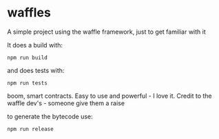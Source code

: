 # waffles
A simple project using the waffle framework, just to get familiar with it

It does a build with:
```
npm run build
```
and does tests with:
```
npm run tests
```

boom, smart contracts. Easy to use and powerful - I love it. Credit to the waffle dev's - someone give them a raise

to generate the bytecode use:
```
npm run release
```